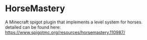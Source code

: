 # HorseMastery
A Minecraft spigot plugin that implements a level system for horses.
detailed can be found here: https://www.spigotmc.org/resources/horsemastery.110987/
